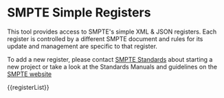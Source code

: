 # SMPTE Simple Registers

This tool provides access to SMPTE's simple XML & JSON registers.
Each register is controlled by a different SMPTE document and
rules for its update and management are specific to that
register.

To add a new register, please contact [SMPTE Standards](https://www.smpte.org/about/contact_us)
about starting a new project or take a look at the Standards Manuals and guidelines
on the [SMPTE website](https://smpte.org)

{{registerList}}

